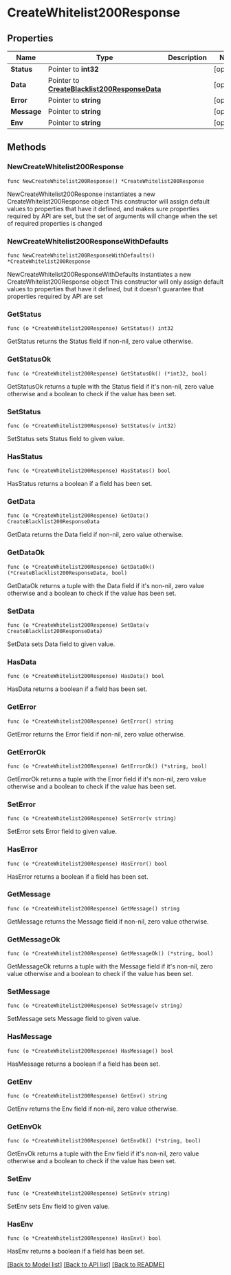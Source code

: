 # CreateWhitelist200Response

## Properties

Name | Type | Description | Notes
------------ | ------------- | ------------- | -------------
**Status** | Pointer to **int32** |  | [optional] 
**Data** | Pointer to [**CreateBlacklist200ResponseData**](CreateBlacklist200ResponseData.md) |  | [optional] 
**Error** | Pointer to **string** |  | [optional] 
**Message** | Pointer to **string** |  | [optional] 
**Env** | Pointer to **string** |  | [optional] 

## Methods

### NewCreateWhitelist200Response

`func NewCreateWhitelist200Response() *CreateWhitelist200Response`

NewCreateWhitelist200Response instantiates a new CreateWhitelist200Response object
This constructor will assign default values to properties that have it defined,
and makes sure properties required by API are set, but the set of arguments
will change when the set of required properties is changed

### NewCreateWhitelist200ResponseWithDefaults

`func NewCreateWhitelist200ResponseWithDefaults() *CreateWhitelist200Response`

NewCreateWhitelist200ResponseWithDefaults instantiates a new CreateWhitelist200Response object
This constructor will only assign default values to properties that have it defined,
but it doesn't guarantee that properties required by API are set

### GetStatus

`func (o *CreateWhitelist200Response) GetStatus() int32`

GetStatus returns the Status field if non-nil, zero value otherwise.

### GetStatusOk

`func (o *CreateWhitelist200Response) GetStatusOk() (*int32, bool)`

GetStatusOk returns a tuple with the Status field if it's non-nil, zero value otherwise
and a boolean to check if the value has been set.

### SetStatus

`func (o *CreateWhitelist200Response) SetStatus(v int32)`

SetStatus sets Status field to given value.

### HasStatus

`func (o *CreateWhitelist200Response) HasStatus() bool`

HasStatus returns a boolean if a field has been set.

### GetData

`func (o *CreateWhitelist200Response) GetData() CreateBlacklist200ResponseData`

GetData returns the Data field if non-nil, zero value otherwise.

### GetDataOk

`func (o *CreateWhitelist200Response) GetDataOk() (*CreateBlacklist200ResponseData, bool)`

GetDataOk returns a tuple with the Data field if it's non-nil, zero value otherwise
and a boolean to check if the value has been set.

### SetData

`func (o *CreateWhitelist200Response) SetData(v CreateBlacklist200ResponseData)`

SetData sets Data field to given value.

### HasData

`func (o *CreateWhitelist200Response) HasData() bool`

HasData returns a boolean if a field has been set.

### GetError

`func (o *CreateWhitelist200Response) GetError() string`

GetError returns the Error field if non-nil, zero value otherwise.

### GetErrorOk

`func (o *CreateWhitelist200Response) GetErrorOk() (*string, bool)`

GetErrorOk returns a tuple with the Error field if it's non-nil, zero value otherwise
and a boolean to check if the value has been set.

### SetError

`func (o *CreateWhitelist200Response) SetError(v string)`

SetError sets Error field to given value.

### HasError

`func (o *CreateWhitelist200Response) HasError() bool`

HasError returns a boolean if a field has been set.

### GetMessage

`func (o *CreateWhitelist200Response) GetMessage() string`

GetMessage returns the Message field if non-nil, zero value otherwise.

### GetMessageOk

`func (o *CreateWhitelist200Response) GetMessageOk() (*string, bool)`

GetMessageOk returns a tuple with the Message field if it's non-nil, zero value otherwise
and a boolean to check if the value has been set.

### SetMessage

`func (o *CreateWhitelist200Response) SetMessage(v string)`

SetMessage sets Message field to given value.

### HasMessage

`func (o *CreateWhitelist200Response) HasMessage() bool`

HasMessage returns a boolean if a field has been set.

### GetEnv

`func (o *CreateWhitelist200Response) GetEnv() string`

GetEnv returns the Env field if non-nil, zero value otherwise.

### GetEnvOk

`func (o *CreateWhitelist200Response) GetEnvOk() (*string, bool)`

GetEnvOk returns a tuple with the Env field if it's non-nil, zero value otherwise
and a boolean to check if the value has been set.

### SetEnv

`func (o *CreateWhitelist200Response) SetEnv(v string)`

SetEnv sets Env field to given value.

### HasEnv

`func (o *CreateWhitelist200Response) HasEnv() bool`

HasEnv returns a boolean if a field has been set.


[[Back to Model list]](../README.md#documentation-for-models) [[Back to API list]](../README.md#documentation-for-api-endpoints) [[Back to README]](../README.md)


